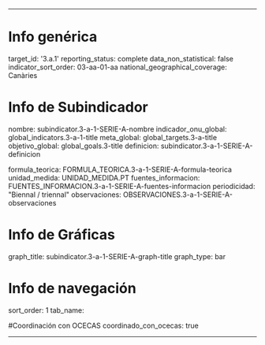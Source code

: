 ---

# Info genérica
target_id: '3.a.1'
reporting_status: complete
data_non_statistical: false
indicator_sort_order: 03-aa-01-aa
national_geographical_coverage: Canàries

# Info de Subindicador
nombre: subindicator.3-a-1-SERIE-A-nombre
indicador_onu_global: global_indicators.3-a-1-title
meta_global: global_targets.3-a-title
objetivo_global: global_goals.3-title
definicion: subindicator.3-a-1-SERIE-A-definicion

formula_teorica: FORMULA_TEORICA.3-a-1-SERIE-A-formula-teorica
unidad_medida: UNIDAD_MEDIDA.PT
fuentes_informacion: FUENTES_INFORMACION.3-a-1-SERIE-A-fuentes-informacion
periodicidad: "Biennal / triennal"
observaciones: OBSERVACIONES.3-a-1-SERIE-A-observaciones
# Info de Gráficas
graph_title: subindicator.3-a-1-SERIE-A-graph-title
graph_type: bar

# Info de navegación
sort_order: 1
tab_name: 

#Coordinación con OCECAS
coordinado_con_ocecas: true

---